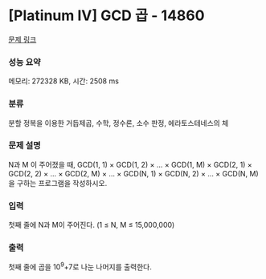 # [Platinum IV] GCD 곱 - 14860 

[문제 링크](https://www.acmicpc.net/problem/14860) 

### 성능 요약

메모리: 272328 KB, 시간: 2508 ms

### 분류

분할 정복을 이용한 거듭제곱, 수학, 정수론, 소수 판정, 에라토스테네스의 체

### 문제 설명

<p>N과 M 이 주어졌을 때, GCD(1, 1) × GCD(1, 2) × ... × GCD(1, M) × GCD(2, 1) × GCD(2, 2) × ... × GCD(2, M) × ... × GCD(N, 1) × GCD(N, 2) × ... × GCD(N, M)을 구하는 프로그램을 작성하시오.</p>

### 입력 

 <p>첫째 줄에 N과 M이 주어진다. (1 ≤ N, M ≤ 15,000,000)</p>

### 출력 

 <p>첫째 줄에 곱을 10<sup>9</sup>+7로 나눈 나머지를 출력한다.</p>


